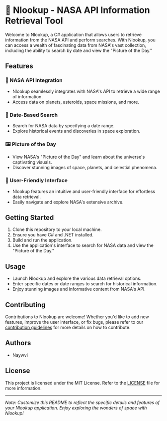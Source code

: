 # 🚀 Nlookup - NASA API Information Retrieval Tool

Welcome to Nlookup, a C# application that allows users to retrieve information from the NASA API and perform searches. With Nlookup, you can access a wealth of fascinating data from NASA's vast collection, including the ability to search by date and view the "Picture of the Day."

## Features

### 🌌 NASA API Integration
- Nlookup seamlessly integrates with NASA's API to retrieve a wide range of information.
- Access data on planets, asteroids, space missions, and more.

### 📅 Date-Based Search
- Search for NASA data by specifying a date range.
- Explore historical events and discoveries in space exploration.

### 🖼️ Picture of the Day
- View NASA's "Picture of the Day" and learn about the universe's captivating visuals.
- Discover stunning images of space, planets, and celestial phenomena.

### 🧭 User-Friendly Interface
- Nlookup features an intuitive and user-friendly interface for effortless data retrieval.
- Easily navigate and explore NASA's extensive archive.

## Getting Started

1. Clone this repository to your local machine.
2. Ensure you have C# and .NET installed.
3. Build and run the application.
4. Use the application's interface to search for NASA data and view the "Picture of the Day."

## Usage

- Launch Nlookup and explore the various data retrieval options.
- Enter specific dates or date ranges to search for historical information.
- Enjoy stunning images and informative content from NASA's API.

## Contributing

Contributions to Nlookup are welcome! Whether you'd like to add new features, improve the user interface, or fix bugs, please refer to our [contribution guidelines](CONTRIBUTING.md) for more details on how to contribute.

## Authors

- Naywvi

## License

This project is licensed under the MIT License. Refer to the [LICENSE](LICENSE) file for more information.

---

*Note: Customize this README to reflect the specific details and features of your Nlookup application. Enjoy exploring the wonders of space with Nlookup!*
